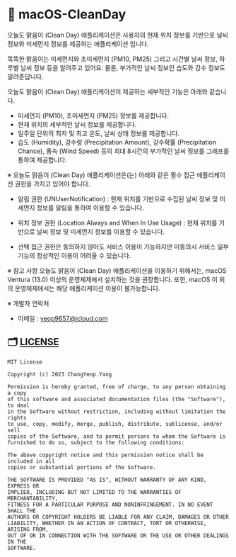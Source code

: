 # 📣 macOS-CleanDay

오늘도 맑음이 (Clean Day) 애플리케이션은 사용자의 현재 위치 정보를 기반으로 날씨 정보와 미세먼지 정보를 제공하는 애플리케이션 입니다. 

똑똑한 맑음이는 미세먼지와 초미세먼지 (PM10, PM25) 그리고 시간별 날씨 정보, 하루별 날씨 정보 등을 알려주고 있어요. 물론, 부가적인 날씨 정보인 습도와 강수 정보도 알려준답니다.

오늘도 맑음이 (Clean Day) 애플리케이션이 제공하는 세부적인 기능은 아래와 같습니다.

- 미세먼지 (PM10), 초미세먼지 (PM25) 정보를 제공합니다.
- 현재 위치의 세부적인 날씨 정보를 제공합니다.
- 일주일 단위의 최저 및 최고 온도, 날씨 상태 정보를 제공합니다.
- 습도 (Humidity), 강수량 (Precipitation Amount), 강수확률 (Precipitation Chance), 풍속 (Wind Speed) 등의 최대 8시간의 부가적인 날씨 정보를 그래프를 통하여 제공합니다.

※ 오늘도 맑음이 (Clean Day) 애플리케이션은(는) 아래와 같은 필수 접근 애플리케이션 권한을 가지고 있어야 합니다.

- 알림 권한 (UNUserNotification) : 현재 위치를 기반으로 수집된 날씨 정보 및 미세먼지 정보를 알림을 통하여 이용할 수 있습니다.

- 위치 정보 권한 (Location Always and When In Use Usage) : 현재 위치를 기반으로 날씨 정보 및 미세먼지 정보를 이용할 수 있습니다.

* 선택 접근 권한은 동의하지 않아도 서비스 이용이 가능하지만 미동의시 서비스 일부 기능의 정상적인 이용이 어려울 수 있습니다.

※ 참고 사항
오늘도 맑음이 (Clean Day) 애플리케이션을 이용하기 위해서는, macOS Ventura (13.0) 이상의 운영체제에서 설치하는 것을 권장합니다. 또한, macOS 이 외의 운영체제에서는 해당 애플리케이션 이용이 불가능합니다.

※ 개발자 연락처
- 이메일 : yeop9657@icloud.com

## 🗂 [LICENSE](https://github.com/ChangYeop-Yang/macOS-CleanDay/blob/main/LICENSE)

```TEXT
MIT License

Copyright (c) 2023 ChangYeop.Yang

Permission is hereby granted, free of charge, to any person obtaining a copy
of this software and associated documentation files (the "Software"), to deal
in the Software without restriction, including without limitation the rights
to use, copy, modify, merge, publish, distribute, sublicense, and/or sell
copies of the Software, and to permit persons to whom the Software is
furnished to do so, subject to the following conditions:

The above copyright notice and this permission notice shall be included in all
copies or substantial portions of the Software.

THE SOFTWARE IS PROVIDED "AS IS", WITHOUT WARRANTY OF ANY KIND, EXPRESS OR
IMPLIED, INCLUDING BUT NOT LIMITED TO THE WARRANTIES OF MERCHANTABILITY,
FITNESS FOR A PARTICULAR PURPOSE AND NONINFRINGEMENT. IN NO EVENT SHALL THE
AUTHORS OR COPYRIGHT HOLDERS BE LIABLE FOR ANY CLAIM, DAMAGES OR OTHER
LIABILITY, WHETHER IN AN ACTION OF CONTRACT, TORT OR OTHERWISE, ARISING FROM,
OUT OF OR IN CONNECTION WITH THE SOFTWARE OR THE USE OR OTHER DEALINGS IN THE
SOFTWARE.
```
